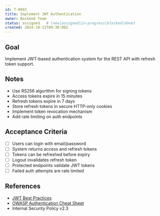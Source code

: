 ```yaml
---
id: T-0042
title: Implement JWT Authentication
owner: Backend Team
status: assigned   # (new|assigned|in-progress|blocked|done)
created: 2024-10-12T09:30:00Z
---
```


## Goal
Implement JWT-based authentication system for the REST API with refresh token support.

## Notes
- Use RS256 algorithm for signing tokens
- Access tokens expire in 15 minutes
- Refresh tokens expire in 7 days
- Store refresh tokens in secure HTTP-only cookies
- Implement token revocation mechanism
- Add rate limiting on auth endpoints

## Acceptance Criteria
- [ ] Users can login with email/password
- [ ] System returns access and refresh tokens
- [ ] Tokens can be refreshed before expiry
- [ ] Logout invalidates refresh token
- [ ] Protected endpoints validate JWT tokens
- [ ] Failed auth attempts are rate limited

## References
- [JWT Best Practices](https://tools.ietf.org/html/rfc8725)
- [OWASP Authentication Cheat Sheet](https://cheatsheetseries.owasp.org/cheatsheets/Authentication_Cheat_Sheet.html)
- Internal Security Policy v2.3